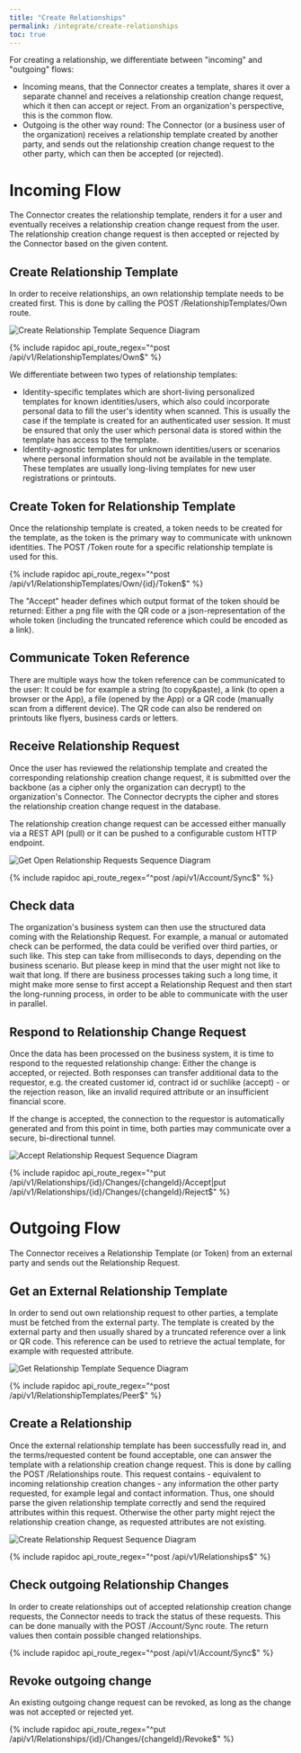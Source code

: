 ```yaml
---
title: "Create Relationships"
permalink: /integrate/create-relationships
toc: true
---
```


For creating a relationship, we differentiate between "incoming" and "outgoing" flows:

- Incoming means, that the Connector creates a template, shares it over a separate channel and receives a relationship creation change request, which it then can accept or reject. From an organization's perspective, this is the common flow.
- Outgoing is the other way round: The Connector (or a business user of the organization) receives a relationship template created by another party, and sends out the relationship creation change request to the other party, which can then be accepted (or rejected).

# Incoming Flow

The Connector creates the relationship template, renders it for a user and eventually receives a relationship creation change request from the user. The relationship creation change request is then accepted or rejected by the Connector based on the given content.

## Create Relationship Template

In order to receive relationships, an own relationship template needs to be created first. This is done by calling the POST /RelationshipTemplates/Own route.

![Create Relationship Template Sequence Diagram](images/Connector_CreateTemplate.png "Create Relationship Template")

{% include rapidoc api_route_regex="^post /api/v1/RelationshipTemplates/Own$" %}

We differentiate between two types of relationship templates:

- Identity-specific templates which are short-living personalized templates for known identities/users, which also could incorporate personal data to fill the user's identity when scanned. This is usually the case if the template is created for an authenticated user session. It must be ensured that only the user which personal data is stored within the template has access to the template.
- Identity-agnostic templates for unknown identities/users or scenarios where personal information should not be available in the template. These templates are usually long-living templates for new user registrations or printouts.

## Create Token for Relationship Template

Once the relationship template is created, a token needs to be created for the template, as the token is the primary way to communicate with unknown identities. The POST /Token route for a specific relationship template is used for this.

{% include rapidoc api_route_regex="^post /api/v1/RelationshipTemplates/Own/{id}/Token$" %}

The "Accept" header defines which output format of the token should be returned: Either a png file with the QR code or a json-representation of the whole token (including the truncated reference which could be encoded as a link).

## Communicate Token Reference

There are multiple ways how the token reference can be communicated to the user: It could be for example a string (to copy&paste), a link (to open a browser or the App), a file (opened by the App) or a QR code (manually scan from a different device). The QR code can also be rendered on printouts like flyers, business cards or letters.

## Receive Relationship Request

Once the user has reviewed the relationship template and created the corresponding relationship creation change request, it is submitted over the backbone (as a cipher only the organization can decrypt) to the organization's Connector. The Connector decrypts the cipher and stores the relationship creation change request in the database.

The relationship creation change request can be accessed either manually via a REST API (pull) or it can be pushed to a configurable custom HTTP endpoint.

![Get Open Relationship Requests Sequence Diagram](images/Connector_GetOpenRelationshipRequests.png "Get Open Relationship Requests")

{% include rapidoc api_route_regex="^post /api/v1/Account/Sync$" %}

## Check data

The organization's business system can then use the structured data coming with the Relationship Request. For example, a manual or automated check can be performed, the data could be verified over third parties, or such like. This step can take from milliseconds to days, depending on the business scenario.
But please keep in mind that the user might not like to wait that long. If there are business processes taking such a long time, it might make more sense to first accept a Relationship Request and then start the long-running process, in order to be able to communicate with the user in parallel.

## Respond to Relationship Change Request

Once the data has been processed on the business system, it is time to respond to the requested relationship change: Either the change is accepted, or rejected. Both responses can transfer additional data to the requestor, e.g. the created customer id, contract id or suchlike (accept) - or the rejection reason, like an invalid required attribute or an insufficient financial score.

If the change is accepted, the connection to the requestor is automatically generated and from this point in time, both parties may communicate over a secure, bi-directional tunnel.

![Accept Relationship Request Sequence Diagram](images/Connector_AcceptRelationshipRequest.png "Accept Relationship Request")

{% include rapidoc api_route_regex="^put /api/v1/Relationships/{id}/Changes/{changeId}/Accept|put /api/v1/Relationships/{id}/Changes/{changeId}/Reject$" %}

# Outgoing Flow

The Connector receives a Relationship Template (or Token) from an external party and sends out the Relationship Request.

## Get an External Relationship Template

In order to send out own relationship request to other parties, a template must be fetched from the external party. The template is created by the external party and then usually shared by a truncated reference over a link or QR code. This reference can be used to retrieve the actual template, for example with requested attribute.

![Get Relationship Template Sequence Diagram](images/Connector_GetTemplate.png "Get Relationship Template")

{% include rapidoc api_route_regex="^post /api/v1/RelationshipTemplates/Peer$" %}

## Create a Relationship

Once the external relationship template has been successfully read in, and the terms/requested content be found acceptable, one can answer the template with a relationship creation change request. This is done by calling the POST /Relationships route.
This request contains - equivalent to incoming relationship creation changes - any information the other party requested, for example legal and contact information. Thus, one should parse the given relationship template correctly and send the required attributes within this request. Otherwise the other party might reject the relationship creation change, as requested attributes are not existing.

![Create Relationship Request Sequence Diagram](images/Connector_CreateRelationshipRequest.png "Create Relationship Request")

{% include rapidoc api_route_regex="^post /api/v1/Relationships$" %}

## Check outgoing Relationship Changes

In order to create relationships out of accepted relationship creation change requests, the Connector needs to track the status of these requests. This can be done manually with the POST /Account/Sync route. The return values then contain possible changed relationships.

{% include rapidoc api_route_regex="^post /api/v1/Account/Sync$" %}

## Revoke outgoing change

An existing outgoing change request can be revoked, as long as the change was not accepted or rejected yet.

{% include rapidoc api_route_regex="^put /api/v1/Relationships/{id}/Changes/{changeId}/Revoke$" %}
